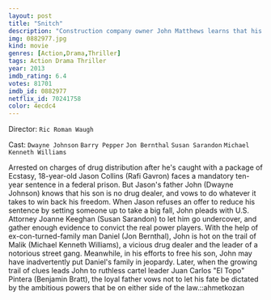 ```yaml
---
layout: post
title: "Snitch"
description: "Construction company owner John Matthews learns that his estranged son, Jason, has been arrested for drug trafficking. Facing an unjust prison sentence for a first time offender courtesy of mandatory minimum sentence laws, Jason has nothing to offer for leniency in good conscience. Desperately, John convinces the DEA and the opportunistic DA Joanne Keeghan to let him go undercover to help make arrests big enough to free his son in return. With the unwitting help of an ex-con employee, John enters the narcotics underworld where every move could be his last .."
img: 0882977.jpg
kind: movie
genres: [Action,Drama,Thriller]
tags: Action Drama Thriller 
year: 2013
imdb_rating: 6.4
votes: 81701
imdb_id: 0882977
netflix_id: 70241758
color: 4ecdc4
---
```

Director: `Ric Roman Waugh`  

Cast: `Dwayne Johnson` `Barry Pepper` `Jon Bernthal` `Susan Sarandon` `Michael Kenneth Williams` 

Arrested on charges of drug distribution after he's caught with a package of Ecstasy, 18-year-old Jason Collins (Rafi Gavron) faces a mandatory ten-year sentence in a federal prison. But Jason's father John (Dwayne Johnson) knows that his son is no drug dealer, and vows to do whatever it takes to win back his freedom. When Jason refuses an offer to reduce his sentence by setting someone up to take a big fall, John pleads with U.S. Attorney Joanne Keeghan (Susan Sarandon) to let him go undercover, and gather enough evidence to convict the real power players. With the help of ex-con-turned-family man Daniel (Jon Bernthal), John is hot on the trail of Malik (Michael Kenneth Williams), a vicious drug dealer and the leader of a notorious street gang. Meanwhile, in his efforts to free his son, John may have inadvertently put Daniel's family in jeopardy. Later, when the growing trail of clues leads John to ruthless cartel leader Juan Carlos "El Topo" Pintera (Benjamin Bratt), the loyal father vows not to let his fate be dictated by the ambitious powers that be on either side of the law.::ahmetkozan